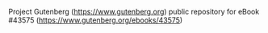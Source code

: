 Project Gutenberg (https://www.gutenberg.org) public repository for eBook #43575 (https://www.gutenberg.org/ebooks/43575)
